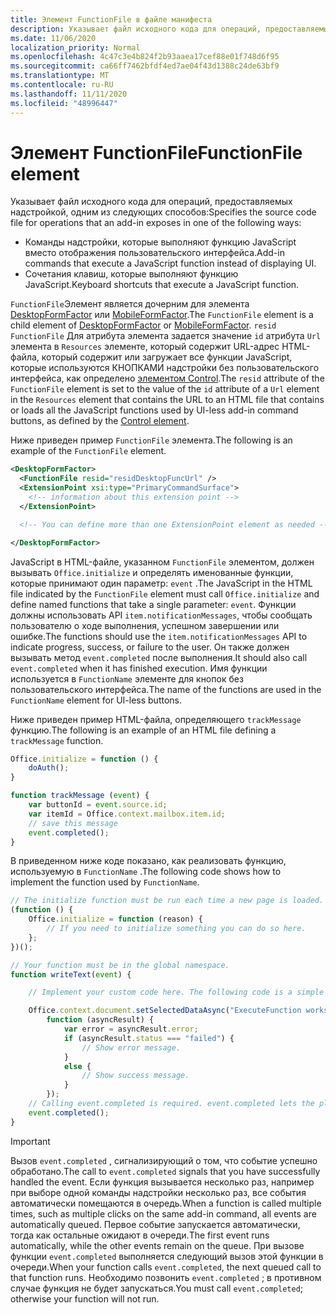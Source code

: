 ```yaml
---
title: Элемент FunctionFile в файле манифеста
description: Указывает файл исходного кода для операций, предоставляемых надстройкой через команды надстройки, которые выполняют функцию JavaScript вместо отображения пользовательского интерфейса.
ms.date: 11/06/2020
localization_priority: Normal
ms.openlocfilehash: 4c47c3e4b824f2b93aaea17cef88e01f748d6f95
ms.sourcegitcommit: ca66ff7462bfdf4ed7ae04f43d1388c24de63bf9
ms.translationtype: MT
ms.contentlocale: ru-RU
ms.lasthandoff: 11/11/2020
ms.locfileid: "48996447"
---
```

# <a name="functionfile-element"></a><span data-ttu-id="c7f79-103">Элемент FunctionFile</span><span class="sxs-lookup"><span data-stu-id="c7f79-103">FunctionFile element</span></span>

<span data-ttu-id="c7f79-104">Указывает файл исходного кода для операций, предоставляемых надстройкой, одним из следующих способов:</span><span class="sxs-lookup"><span data-stu-id="c7f79-104">Specifies the source code file for operations that an add-in exposes in one of the following ways:</span></span>

* <span data-ttu-id="c7f79-105">Команды надстройки, которые выполняют функцию JavaScript вместо отображения пользовательского интерфейса.</span><span class="sxs-lookup"><span data-stu-id="c7f79-105">Add-in commands that execute a JavaScript function instead of displaying UI.</span></span>
* <span data-ttu-id="c7f79-106">Сочетания клавиш, которые выполняют функцию JavaScript.</span><span class="sxs-lookup"><span data-stu-id="c7f79-106">Keyboard shortcuts that execute a JavaScript function.</span></span>

<span data-ttu-id="c7f79-107">`FunctionFile`Элемент является дочерним для элемента [DesktopFormFactor](desktopformfactor.md) или [MobileFormFactor](mobileformfactor.md).</span><span class="sxs-lookup"><span data-stu-id="c7f79-107">The `FunctionFile` element is a child element of [DesktopFormFactor](desktopformfactor.md) or [MobileFormFactor](mobileformfactor.md).</span></span> <span data-ttu-id="c7f79-108">`resid` `FunctionFile` Для атрибута элемента задается значение `id` атрибута `Url` элемента в `Resources` элементе, который содержит URL-адрес HTML-файла, который содержит или загружает все функции JavaScript, которые используются КНОПКАМИ надстройки без пользовательского интерфейса, как определено [элементом Control](control.md).</span><span class="sxs-lookup"><span data-stu-id="c7f79-108">The `resid` attribute of the `FunctionFile` element is set to the value of the `id` attribute of a `Url` element in the `Resources` element that contains the URL to an HTML file that contains or loads all  the JavaScript functions used by UI-less add-in command buttons, as defined by the [Control element](control.md).</span></span>

<span data-ttu-id="c7f79-109">Ниже приведен пример `FunctionFile` элемента.</span><span class="sxs-lookup"><span data-stu-id="c7f79-109">The following is an example of the `FunctionFile` element.</span></span>

```XML
<DesktopFormFactor>
  <FunctionFile resid="residDesktopFuncUrl" />
  <ExtensionPoint xsi:type="PrimaryCommandSurface">
    <!-- information about this extension point -->
  </ExtensionPoint>

  <!-- You can define more than one ExtensionPoint element as needed -->

</DesktopFormFactor>
```

<span data-ttu-id="c7f79-110">JavaScript в HTML-файле, указанном `FunctionFile` элементом, должен вызывать `Office.initialize` и определять именованные функции, которые принимают один параметр: `event` .</span><span class="sxs-lookup"><span data-stu-id="c7f79-110">The JavaScript in the HTML file indicated by the `FunctionFile` element must call `Office.initialize` and define named functions that take a single parameter: `event`.</span></span> <span data-ttu-id="c7f79-111">Функции должны использовать API `item.notificationMessages`, чтобы сообщать пользователю о ходе выполнения, успешном завершении или ошибке.</span><span class="sxs-lookup"><span data-stu-id="c7f79-111">The functions should use the `item.notificationMessages` API to indicate progress, success, or failure to the user.</span></span> <span data-ttu-id="c7f79-112">Он также должен вызывать метод `event.completed` после выполнения.</span><span class="sxs-lookup"><span data-stu-id="c7f79-112">It should also call `event.completed` when it has finished execution.</span></span> <span data-ttu-id="c7f79-113">Имя функции используется в `FunctionName` элементе для кнопок без пользовательского интерфейса.</span><span class="sxs-lookup"><span data-stu-id="c7f79-113">The name of the functions are used in the `FunctionName` element for UI-less buttons.</span></span>

<span data-ttu-id="c7f79-114">Ниже приведен пример HTML-файла, определяющего `trackMessage` функцию.</span><span class="sxs-lookup"><span data-stu-id="c7f79-114">The following is an example of an HTML file defining a `trackMessage` function.</span></span>

```js
Office.initialize = function () {
    doAuth();
}

function trackMessage (event) {
    var buttonId = event.source.id;    
    var itemId = Office.context.mailbox.item.id;
    // save this message
    event.completed();
}
```

<span data-ttu-id="c7f79-115">В приведенном ниже коде показано, как реализовать функцию, используемую в `FunctionName` .</span><span class="sxs-lookup"><span data-stu-id="c7f79-115">The following code shows how to implement the function used by `FunctionName`.</span></span>

```js
// The initialize function must be run each time a new page is loaded.
(function () {
    Office.initialize = function (reason) {
        // If you need to initialize something you can do so here.
    };
})();

// Your function must be in the global namespace.
function writeText(event) {

    // Implement your custom code here. The following code is a simple example.

    Office.context.document.setSelectedDataAsync("ExecuteFunction works. Button ID=" + event.source.id,
        function (asyncResult) {
            var error = asyncResult.error;
            if (asyncResult.status === "failed") {
                // Show error message.
            }
            else {
                // Show success message.
            }
        });
    // Calling event.completed is required. event.completed lets the platform know that processing has completed.
    event.completed();
}
```

> [!IMPORTANT]
> <span data-ttu-id="c7f79-116">Вызов `event.completed` , сигнализирующий о том, что событие успешно обработано.</span><span class="sxs-lookup"><span data-stu-id="c7f79-116">The call to `event.completed` signals that you have successfully handled the event.</span></span> <span data-ttu-id="c7f79-117">Если функция вызывается несколько раз, например при выборе одной команды надстройки несколько раз, все события автоматически помещаются в очередь.</span><span class="sxs-lookup"><span data-stu-id="c7f79-117">When a function is called multiple times, such as multiple clicks on the same add-in command, all events are automatically queued.</span></span> <span data-ttu-id="c7f79-118">Первое событие запускается автоматически, тогда как остальные ожидают в очереди.</span><span class="sxs-lookup"><span data-stu-id="c7f79-118">The first event runs automatically, while the other events remain on the queue.</span></span> <span data-ttu-id="c7f79-119">При вызове функции `event.completed` выполняется следующий вызов этой функции в очереди.</span><span class="sxs-lookup"><span data-stu-id="c7f79-119">When your function calls `event.completed`, the next queued call to that function runs.</span></span> <span data-ttu-id="c7f79-120">Необходимо позвонить `event.completed` ; в противном случае функция не будет запускаться.</span><span class="sxs-lookup"><span data-stu-id="c7f79-120">You must call `event.completed`; otherwise your function will not run.</span></span>
